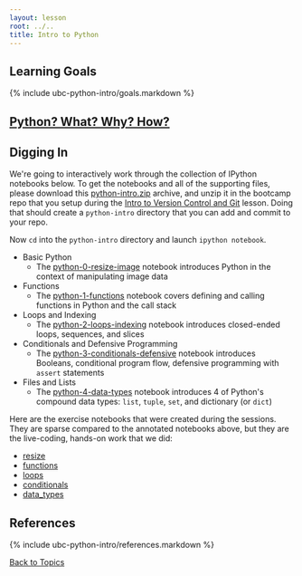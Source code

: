 ```yaml
---
layout: lesson
root: ../..
title: Intro to Python
---
```


## Learning Goals
{% include ubc-python-intro/goals.markdown %}


## [Python? What? Why? How?](why_python.html)


## Digging In

We're going to interactively work through the collection of IPython notebooks below.
To get the notebooks and all of the supporting files,
please download this [python-intro.zip](python-intro.zip) archive,
and unzip it in the bootcamp repo that you setup during the [Intro to Version Control and Git]({{page.root}}/lessons/ubc-git-intro/index.html) lesson.
Doing that should create a `python-intro` directory that you can add and commit to your repo.

Now `cd` into the `python-intro` directory and launch `ipython notebook`.

* Basic Python
  * The [python-0-resize-image](http://nbviewer.ipython.org/url/douglatornell.github.io/2013-09-26-ubc/lessons/ubc-python-intro/python-0-resize-image.ipynb) notebook introduces Python in the context of manipulating image data
* Functions
  * The [python-1-functions](http://nbviewer.ipython.org/url/douglatornell.github.io/2013-09-26-ubc/lessons/ubc-python-intro/python-1-functions.ipynb) notebook covers defining and calling functions in Python and the call stack
* Loops and Indexing
  * The [python-2-loops-indexing](http://nbviewer.ipython.org/url/douglatornell.github.io/2013-09-26-ubc/lessons/ubc-python-intro/python-2-loops-indexing.ipynb) notebook introduces closed-ended loops, sequences, and slices
* Conditionals and Defensive Programming
  * The [python-3-conditionals-defensive](http://nbviewer.ipython.org/url/douglatornell.github.io/2013-09-26-ubc/lessons/ubc-python-intro/python-3-conditionals-defensive.ipynb) notebook introduces Booleans, conditional program flow, defensive programming with `assert` statements
* Files and Lists
  * The [python-4-data-types](http://nbviewer.ipython.org/url/douglatornell.github.io/2013-09-26-ubc/lessons/ubc-python-intro/python-4-data-types.ipynb) notebook introduces 4 of Python's compound data types: `list`, `tuple`, `set`, and dictionary (or `dict`)

Here are the exercise notebooks that were created during the sessions.
They are sparse compared to the annotated notebooks above,
but they are the live-coding,
hands-on work that we did:

* [resize](http://nbviewer.ipython.org/url/douglatornell.github.io/2013-09-26-ubc/lessons/ubc-python-intro/resize.ipynb)
* [functions](http://nbviewer.ipython.org/url/douglatornell.github.io/2013-09-26-ubc/lessons/ubc-python-intro/functions.ipynb)
* [loops](http://nbviewer.ipython.org/url/douglatornell.github.io/2013-09-26-ubc/lessons/ubc-python-intro/loops.ipynb)
* [conditionals](http://nbviewer.ipython.org/url/douglatornell.github.io/2013-09-26-ubc/lessons/ubc-python-intro/conditionals.ipynb)
* [data_types](http://nbviewer.ipython.org/url/douglatornell.github.io/2013-09-26-ubc/lessons/ubc-python-intro/data_types.ipynb)


## References
{% include ubc-python-intro/references.markdown %}


[Back to Topics]({{page.root}}/index.html#topics)

